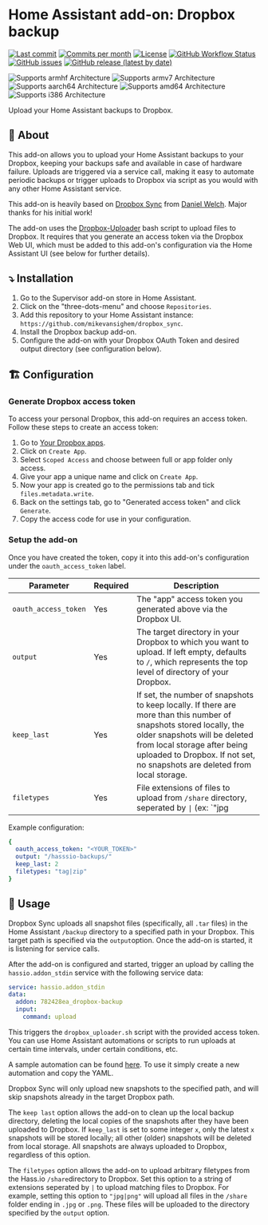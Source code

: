 # Home Assistant add-on: Dropbox backup

[![Last commit](https://img.shields.io/github/last-commit/mikevansighem/dropbox-backup?style=flat-square)](https://github.com/mikevansighem/dropbox-backup/commits/main)
[![Commits per month](https://img.shields.io/github/commit-activity/m/mikevansighem/dropbox-backup?style=flat-square)](https://github.com/mikevansighem/dropbox-backup/commits/main)
[![License](https://img.shields.io/github/license/mikevansighem/dropbox-backup?style=flat-square)](https://github.com/mikevansighem/dropbox-backup/blob/main/LICENSE)
[![GitHub Workflow Status](https://img.shields.io/github/workflow/status/mikevansighem/dropbox-backup/CI?style=flat-square)](https://github.com/mikevansighem/dropbox-backup/actions)
[![GitHub issues](https://img.shields.io/github/issues-raw/mikevansighem/dropbox-backup?style=flat-square)](https://github.com/mikevansighem/dropbox-backup/issues)
[![GitHub release (latest by date)](https://img.shields.io/github/v/release/mikevansighem/dropbox-backup?style=flat-square)](https://github.com/mikevansighem/dropbox-backup/releases)

![Supports armhf Architecture](https://img.shields.io/badge/armhf-yes-green?style=flat-square)
![Supports armv7 Architecture](https://img.shields.io/badge/armv7-yes-green?style=flat-square)
![Supports aarch64 Architecture](https://img.shields.io/badge/aarch64-yes-green?style=flat-square)
![Supports amd64 Architecture](https://img.shields.io/badge/amd64-yes-green?style=flat-square)
![Supports i386 Architecture](https://img.shields.io/badge/i386-yes-green?style=flat-square)

Upload your Home Assistant backups to Dropbox.

## :page_facing_up: About

This add-on allows you to upload your Home Assistant backups to your Dropbox,
keeping your backups safe and available in case of hardware failure. Uploads
are triggered via a service call, making it easy to automate periodic backups
or trigger uploads to Dropbox via script as you would with any other Home
Assistant service.

This add-on is heavily based on [Dropbox Sync](https://github.com/danielwelch/hassio-dropbox-sync)
from [Daniel Welch](https://github.com/danielwelch). Major thanks for his
initial work!

The add-on uses the [Dropbox-Uploader](https://github.com/andreafabrizi/Dropbox-Uploader)
bash script to upload files to Dropbox. It requires that you generate an access
token via the Dropbox Web UI, which must be added to this add-on's
configuration via the Home Assistant UI (see below for further details).

## ⤵️ Installation

1. Go to the Supervisor add-on store in Home Assistant.
2. Click on the "three-dots-menu" and choose `Repositories`.
3. Add this repository to your Home Assistant instance: `https://github.com/mikevansighem/dropbox_sync`.
4. Install the Dropbox backup add-on.
5. Configure the add-on with your Dropbox OAuth Token and desired output
directory (see configuration below).

## 🏗 Configuration

### Generate Dropbox access token

To access your personal Dropbox, this add-on requires an access token.
Follow these steps to create an access token:

1. Go to [Your Dropbox apps](https://www.dropbox.com/developers/apps).
2. Click on `Create App`.
3. Select `Scoped Access` and choose between full or app folder only access.
4. Give your app a unique name and click on `Create App`.
6. Now your app is created go to the permissions tab and tick `files.metadata.write`.
7. Back on the settings tab, go to "Generated access token" and click `Generate`.
8. Copy the access code for use in your configuration.

### Setup the add-on

Once you have created the token, copy it into this add-on's configuration under
the `oauth_access_token` label.

|Parameter|Required|Description|
|---------|--------|-----------|
|`oauth_access_token`|Yes|The "app" access token you generated above via the Dropbox UI.|
|`output`|Yes|The target directory in your Dropbox to which you want to upload. If left empty, defaults to `/`, which represents the top level of directory of your Dropbox.|
|`keep_last`|Yes|If set, the number of snapshots to keep locally. If there are more than this number of snapshots stored locally, the older snapshots will be deleted from local storage after being uploaded to Dropbox. If not set, no snapshots are deleted from local storage.|
|`filetypes`|Yes|File extensions of files to upload from `/share` directory, seperated by <code>&#124;</code> (ex: `"jpg|png" or "png"`).|

Example configuration:

```yaml
{
  oauth_access_token: "<YOUR_TOKEN>"
  output: "/hasssio-backups/"
  keep_last: 2
  filetypes: "tag|zip"
}
```

## 🚀 Usage

Dropbox Sync uploads all snapshot files (specifically, all `.tar` files) in the
Home Assistant `/backup` directory to a specified path in your Dropbox. This
target path is specified via the `output`option. Once the add-on is started, it
is listening for service calls.

After the add-on is configured and started, trigger an upload by calling the
`hassio.addon_stdin` service with the following service data:

```yaml
service: hassio.addon_stdin
data:
  addon: 782428ea_dropbox-backup
  input:
    command: upload

```

This triggers the `dropbox_uploader.sh` script with the provided access token.
You can use Home Assistant automations or scripts to run uploads at certain
time intervals, under certain conditions, etc.

A sample automation can be found [here](DOCS/sample_automation.md). To use it
simply create a new automation and copy the YAML.

Dropbox Sync will only upload new snapshots to the specified path, and will
skip snapshots already in the target Dropbox path.

The `keep last` option allows the add-on to clean up the local backup
directory, deleting the local copies of the snapshots after they have been
uploaded to Dropbox. If `keep_last` is set to some integer `x`, only the latest
`x` snapshots will be stored locally; all other (older) snapshots will
be deleted from local storage. All snapshots are always uploaded to Dropbox,
regardless of this option.

The `filetypes` option allows the add-on to upload arbitrary filetypes from the
Hass.io `/share`directory to Dropbox. Set this option to a string of extensions
seperated by `|` to upload matching files to Dropbox. For example, setting this
option to `"jpg|png"` will upload all files in the `/share` folder ending in
`.jpg` or `.png`. These files will be uploaded to the directory
specified by the `output` option.
